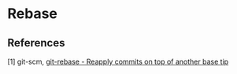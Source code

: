 # Rebase

## References

[1] git-scm, [git-rebase - Reapply commits on top of another base tip](https://git-scm.com/docs/git-rebase)

